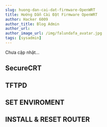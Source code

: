 ```yaml
---
slug: huong-dan-cai-dat-firmware-OpenWRT
title: Hướng Dẫn Cài Đặt Firmware OpenWRT
author: Hacker 6009
author_title: Blog Admin
author_url:
author_image_url: /img/falundafa_avatar.jpg
tags: [sysadmin]
---
```


<!--truncate-->

Chưa cập nhật...

## SecureCRT

## TFTPD

## SET ENVIROMENT

## INSTALL & RESET ROUTER
